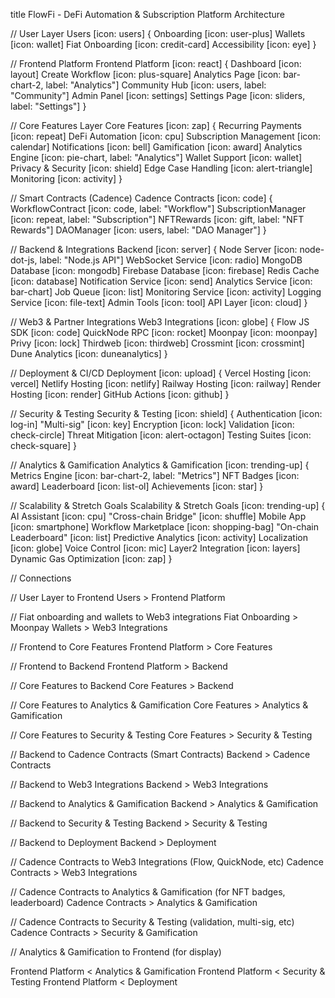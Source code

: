 title FlowFi - DeFi Automation & Subscription Platform Architecture

// User Layer
Users [icon: users] {
  Onboarding [icon: user-plus]
  Wallets [icon: wallet]
  Fiat Onboarding [icon: credit-card]
  Accessibility [icon: eye]
}

// Frontend Platform
Frontend Platform [icon: react] {
  Dashboard [icon: layout]
  Create Workflow [icon: plus-square]
  Analytics Page [icon: bar-chart-2, label: "Analytics"]
  Community Hub [icon: users, label: "Community"]
  Admin Panel [icon: settings]
  Settings Page [icon: sliders, label: "Settings"]
}

// Core Features Layer
Core Features [icon: zap] {
  Recurring Payments [icon: repeat]
  DeFi Automation [icon: cpu]
  Subscription Management [icon: calendar]
  Notifications [icon: bell]
  Gamification [icon: award]
  Analytics Engine [icon: pie-chart, label: "Analytics"]
  Wallet Support [icon: wallet]
  Privacy & Security [icon: shield]
  Edge Case Handling [icon: alert-triangle]
  Monitoring [icon: activity]
}

// Smart Contracts (Cadence)
Cadence Contracts [icon: code] {
  WorkflowContract [icon: code, label: "Workflow"]
  SubscriptionManager [icon: repeat, label: "Subscription"]
  NFTRewards [icon: gift, label: "NFT Rewards"]
  DAOManager [icon: users, label: "DAO Manager"]
}

// Backend & Integrations
Backend [icon: server] {
  Node Server [icon: node-dot-js, label: "Node.js API"]
  WebSocket Service [icon: radio]
  MongoDB Database [icon: mongodb]
  Firebase Database [icon: firebase]
  Redis Cache [icon: database]
  Notification Service [icon: send]
  Analytics Service [icon: bar-chart]
  Job Queue [icon: list]
  Monitoring Service [icon: activity]
  Logging Service [icon: file-text]
  Admin Tools [icon: tool]
  API Layer [icon: cloud]
}

// Web3 & Partner Integrations
Web3 Integrations [icon: globe] {
  Flow JS SDK [icon: code]
  QuickNode RPC [icon: rocket]
  Moonpay [icon: moonpay]
  Privy [icon: lock]
  Thirdweb [icon: thirdweb]
  Crossmint [icon: crossmint]
  Dune Analytics [icon: duneanalytics]
}

// Deployment & CI/CD
Deployment [icon: upload] {
  Vercel Hosting [icon: vercel]
  Netlify Hosting [icon: netlify]
  Railway Hosting [icon: railway]
  Render Hosting [icon: render]
  GitHub Actions [icon: github]
}

// Security & Testing
Security & Testing [icon: shield] {
  Authentication [icon: log-in]
  "Multi-sig" [icon: key]
  Encryption [icon: lock]
  Validation [icon: check-circle]
  Threat Mitigation [icon: alert-octagon]
  Testing Suites [icon: check-square]
}

// Analytics & Gamification
Analytics & Gamification [icon: trending-up] {
  Metrics Engine [icon: bar-chart-2, label: "Metrics"]
  NFT Badges [icon: award]
  Leaderboard [icon: list-ol]
  Achievements [icon: star]
}

// Scalability & Stretch Goals
Scalability & Stretch Goals [icon: trending-up] {
  AI Assistant [icon: cpu]
  "Cross-chain Bridge" [icon: shuffle]
  Mobile App [icon: smartphone]
  Workflow Marketplace [icon: shopping-bag]
  "On-chain Leaderboard" [icon: list]
  Predictive Analytics [icon: activity]
  Localization [icon: globe]
  Voice Control [icon: mic]
  Layer2 Integration [icon: layers]
  Dynamic Gas Optimization [icon: zap]
}

// Connections

// User Layer to Frontend
Users > Frontend Platform

// Fiat onboarding and wallets to Web3 integrations
Fiat Onboarding > Moonpay
Wallets > Web3 Integrations

// Frontend to Core Features
Frontend Platform > Core Features

// Frontend to Backend
Frontend Platform > Backend

// Core Features to Backend
Core Features > Backend

// Core Features to Analytics & Gamification
Core Features > Analytics & Gamification

// Core Features to Security & Testing
Core Features > Security & Testing

// Backend to Cadence Contracts (Smart Contracts)
Backend > Cadence Contracts

// Backend to Web3 Integrations
Backend > Web3 Integrations

// Backend to Analytics & Gamification
Backend > Analytics & Gamification

// Backend to Security & Testing
Backend > Security & Testing

// Backend to Deployment
Backend > Deployment

// Cadence Contracts to Web3 Integrations (Flow, QuickNode, etc)
Cadence Contracts > Web3 Integrations

// Cadence Contracts to Analytics & Gamification (for NFT badges, leaderboard)
Cadence Contracts > Analytics & Gamification

// Cadence Contracts to Security & Testing (validation, multi-sig, etc)
Cadence Contracts > Security & Gamification

// Analytics & Gamification to Frontend (for display)

Frontend Platform < Analytics & Gamification
Frontend Platform < Security & Testing
Frontend Platform < Deployment